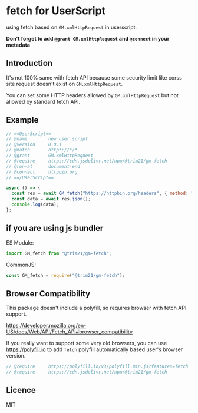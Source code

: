 # fetch for UserScript

using fetch based on `GM.xmlHttpRequest` in userscript.

**Don't forget to add `@grant GM.xmlHttpRequest` and `@connect` in your metadata**

## Introduction

It's not 100% same with fetch API because some security limit like corss site request doesn't exist on `GM.xmlHttpRequest`.

You can set some HTTP headers allowed by `GM.xmlHttpRequest` but not allowed by standard fetch API.

## Example

```javascript
// ==UserScript==
// @name        new user script
// @version     0.0.1
// @match       http*://*/*
// @grant       GM.xmlHttpRequest
// @require     https://cdn.jsdelivr.net/npm/@trim21/gm-fetch
// @run-at      document-end
// @connect     httpbin.org
// ==/UserScript==

async () => {
  const res = await GM_fetch("https://httpbin.org/headers", { method: "POST" });
  const data = await res.json();
  console.log(data);
};
```

## if you are using js bundler

ES Module:

```javascript
import GM_fetch from "@trim21/gm-fetch";
```

CommonJS:

```javascript
const GM_fetch = require("@trim21/gm-fetch");
```

## Browser Compatibility

This package doesn't include a polyfill, so requires browser with fetch API support.

https://developer.mozilla.org/en-US/docs/Web/API/Fetch_API#browser_compatibility

If you really want to support some very old browsers, you can use <https://polyfill.io> to add `fetch` polyfill automatically based user's browser version.

```js
// @require     https://polyfill.io/v3/polyfill.min.js?features=fetch
// @require     https://cdn.jsdelivr.net/npm/@trim21/gm-fetch
```

## Licence

MIT
